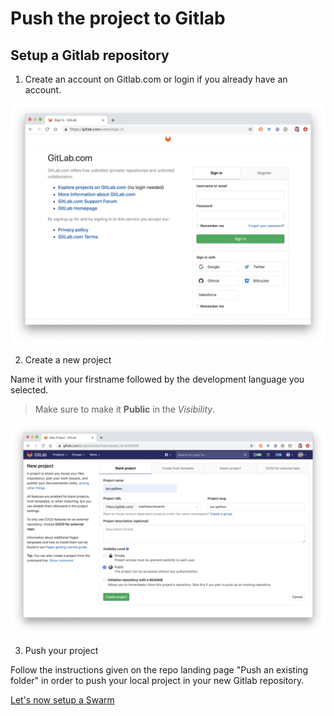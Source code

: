 # Push the project to Gitlab

## Setup a Gitlab repository

1. Create an account on Gitlab.com or login if you already have an account.

![Gitlab](./images/gitlab_login.png)

2. Create a new project 

Name it with your firstname followed by the development language you selected. 

> Make sure to make it **Public** in the *Visibility*.

![Gitlab](./images/gitlab_project.png)

3. Push your project

Follow the instructions given on the repo landing page "Push an existing folder" in order to push your local project in your new Gitlab repository.

[Let's now setup a Swarm](../04-Swarm)
